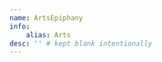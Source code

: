 ```yaml
---
name: ArtsEpiphany
info:
    alias: Arts
desc: '' # kept blank intentionally
---
```


<div style="height: 100vh"></div>
